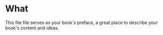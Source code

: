 # What 

This file file serves as your book's preface, a great place to describe your book's content and ideas.
